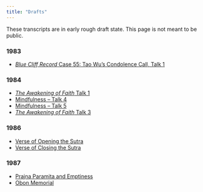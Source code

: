 ```yaml
---
title: "Drafts"
---
```


These transcripts are in early rough draft state. This page is not meant to be public.

### 1983

- [*Blue Cliff Record* Case 55: Tao Wu’s Condolence Call, Talk 1](1984-02-18-Blue-Cliff-Record-Case-55-Talk-1)

### 1984

- [*The Awakening of Faith* Talk 1](1984-03-16-The-Awakening-of-Faith)
- [Mindfulness – Talk 4](1984-03-24-Mindfulness-Talk-4)
- [Mindfulness – Talk 5](1984-03-25-Mindfulness-Talk-5)
- [*The Awakening of Faith* Talk 3](1984-04-06-The-Awakening-of-Faith-Talk-3)

### 1986

- [Verse of Opening the Sutra](1986-07-23-Verse-of-Opening-the-Sutra)
- [Verse of Closing the Sutra](1986-07-26-Verse-of-Closing-the-Sutra)

### 1987

- [Prajna Paramita and Emptiness](1987-05-02-Prajna-Paramita-and-Emptiness)
- [Obon Memorial](1987-07-15-Obon-Memorial)

<a name="end">

